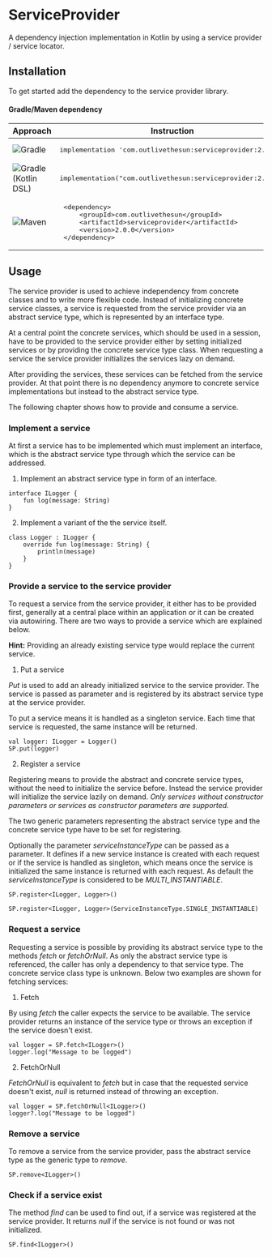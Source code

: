 # ServiceProvider
A dependency injection implementation in Kotlin by using a service provider / service locator.

## Installation

To get started add the dependency to the service provider library.

#### Gradle/Maven dependency

<table>
<thead><tr><th>Approach</th><th>Instruction</th></tr></thead>
<tr>
<td><img src="doc/gradle.png" alt="Gradle"/></td>
<td>
<pre>
implementation 'com.outlivethesun:serviceprovider:2.0.0'
</pre>
</td>
</tr>
<tr>
<td><img src="doc/gradle.png" alt="Gradle"/> (Kotlin DSL)</td>
 <td>
  <pre>implementation("com.outlivethesun:serviceprovider:2.0.0")</pre>
 </td>
</tr>
<tr>
<td><img src="doc/maven.png" alt="Maven"/></td>
<td>
<pre>
 &lt;dependency&gt;
     &lt;groupId&gt;com.outlivethesun&lt;/groupId&gt;
     &lt;artifactId&gt;serviceprovider&lt;/artifactId&gt;
     &lt;version&gt;2.0.0&lt;/version&gt;
 &lt;/dependency&gt;
</pre>
</td>
</tr>
</table>

## Usage
The service provider is used to achieve independency from concrete classes and to write more flexible code. Instead of initializing concrete service classes, a service is requested from the service provider via an abstract service type, which is represented by an interface type.

At a central point the concrete services, which should be used in a session, have to be provided to the service provider either by setting initialized services or by providing the concrete service type class. When requesting a service the service provider initializes the services lazy on demand. 

After providing the services, these services can be fetched from the service provider. At that point there is no dependency anymore to concrete service implementations but instead to the abstract service type.

The following chapter shows how to provide and consume a service.

### Implement a service
At first a service has to be implemented which must implement an interface, which is the abstract service type through which the service can be addressed.

1. Implement an abstract service type in form of an interface.
```
interface ILogger {
    fun log(message: String)
}
```

2. Implement a variant of the the service itself.
```
class Logger : ILogger {
    override fun log(message: String) {
        println(message)
    }
}
```

### Provide a service to the service provider
To request a service from the service provider, it either has to be provided first, generally at a central place within an application or it can be created via autowiring.
There are two ways to provide a service which are explained below.

**Hint:** Providing an already existing service type would replace the current service.

1. Put a service 

*Put* is used to add an already initialized service to the service provider. The service is passed as parameter and is registered by its abstract service type at the service provider.

To put a service means it is handled as a singleton service. Each time that service is requested, the same instance will be returned.
```
val logger: ILogger = Logger()
SP.put(logger)
```

2. Register a service

Registering means to provide the abstract and concrete service types, without the need to initialize the service before. Instead the service provider will initialize the service lazily on demand. *Only services without constructor parameters or services as constructor parameters are supported.*

The two generic parameters representing the abstract service type and the concrete service type have to be set for registering.

Optionally the parameter *serviceInstanceType* can be passed as a parameter. It defines if a new service instance is created with each request or if the service is handled as singleton, which means once the service is initialized the same instance is returned with each request. As default the *serviceInstanceType* is considered to be *MULTI_INSTANTIABLE*.
```
SP.register<ILogger, Logger>()

SP.register<ILogger, Logger>(ServiceInstanceType.SINGLE_INSTANTIABLE)
```

### Request a service
Requesting a service is possible by providing its abstract service type to the methods *fetch* or *fetchOrNull*. As only the abstract service type is referenced, the caller has only a dependency to that service type. The concrete service class type is unknown. Below two examples are shown for fetching services:

1. Fetch

By using *fetch* the caller expects the service to be available. The service provider returns an instance of the service type or throws an exception if the service doesn't exist.
```
val logger = SP.fetch<ILogger>()
logger.log("Message to be logged")
```

2. FetchOrNull
 
*FetchOrNull* is equivalent to *fetch* but in case that the requested service doesn't exist, *null* is returned instead of throwing an exception.
```
val logger = SP.fetchOrNull<ILogger>()
logger?.log("Message to be logged")
```

### Remove a service
To remove a service from the service provider, pass the abstract service type as the generic type to *remove*.
```
SP.remove<ILogger>()
```

### Check if a service exist
The method *find* can be used to find out, if a service was registered at the service provider. It returns *null* if the service is not found or was not initialized.
```
SP.find<ILogger>()
```
